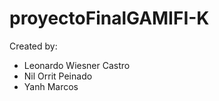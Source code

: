 # proyectoFinalGAMIFI-K
Created by:
  - Leonardo Wiesner Castro
  - Nil Orrit Peinado
  - Yanh Marcos 
